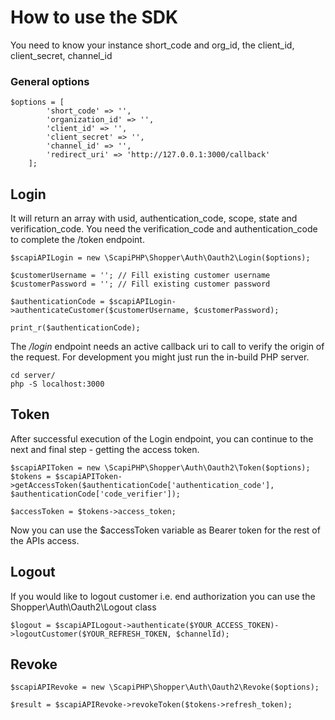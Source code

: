 # How to use the SDK

You need to know your instance short_code and org_id, the client_id, client_secret, channel_id

### General options

```phpt
$options = [
        'short_code' => '',
        'organization_id' => '',
        'client_id' => '',
        'client_secret' => '',
        'channel_id' => '',
        'redirect_uri' => 'http://127.0.0.1:3000/callback'
    ];
```

## Login

It will return an array with usid, authentication_code, scope, state and verification_code. You need the verification_code and authentication_code to complete the /token endpoint.

```phpt
$scapiAPILogin = new \ScapiPHP\Shopper\Auth\Oauth2\Login($options);

$customerUsername = ''; // Fill existing customer username
$customerPassword = ''; // Fill existing customer password

$authenticationCode = $scapiAPILogin->authenticateCustomer($customerUsername, $customerPassword);

print_r($authenticationCode);
```

The _/login_ endpoint needs an active callback uri to call to verify the origin of the request. For development you might just run the in-build PHP server.

```shell
cd server/
php -S localhost:3000
```

## Token

After successful execution of the Login endpoint, you can continue to the next and final step - getting the access token. 

```phpt
$scapiAPIToken = new \ScapiPHP\Shopper\Auth\Oauth2\Token($options);
$tokens = $scapiAPIToken->getAccessToken($authenticationCode['authentication_code'], $authenticationCode['code_verifier']);

$accessToken = $tokens->access_token;
```

Now you can use the $accessToken variable as Bearer token for the rest of the APIs access.

## Logout

If you would like to logout customer i.e. end authorization you can use the Shopper\Auth\Oauth2\Logout class

```phpt
$logout = $scapiAPILogout->authenticate($YOUR_ACCESS_TOKEN)->logoutCustomer($YOUR_REFRESH_TOKEN, $channelId);
```

## Revoke

```phpt
$scapiAPIRevoke = new \ScapiPHP\Shopper\Auth\Oauth2\Revoke($options);

$result = $scapiAPIRevoke->revokeToken($tokens->refresh_token);
```